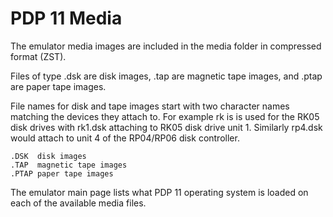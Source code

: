 # PDP 11 Media

The emulator media images are included in the media folder in compressed format (ZST).

Files of type .dsk are disk images, .tap are magnetic tape images, and .ptap are paper tape images.

File names for disk and tape images start with two character names matching the devices they attach to. For example rk is is used for the RK05 disk drives with rk1.dsk attaching to RK05 disk drive unit 1. Similarly rp4.dsk would attach to unit 4 of the RP04/RP06 disk controller.

```
.DSK  disk images
.TAP  magnetic tape images
.PTAP paper tape images
```

The emulator main page lists what PDP 11 operating system is loaded on each of the available media files.


